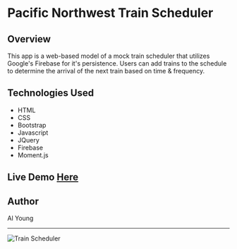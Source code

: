 # Pacific Northwest Train Scheduler

## Overview

This app is a web-based model of a mock train scheduler that utilizes Google's Firebase for it's persistence.  Users can add trains to the schedule to determine the arrival of the next train based on time & frequency.  

## Technologies Used

- HTML
- CSS
- Bootstrap
- Javascript
- JQuery
- Firebase
- Moment.js

## Live Demo [Here](https://packleader206.github.io/Train-Scheduler/)

## Author

Al Young
<hr>

<img src="https://packleader206.github.io/Train-Scheduler/assets/images/trainSchedulerScreenshot.png" alt="Train Scheduler">
